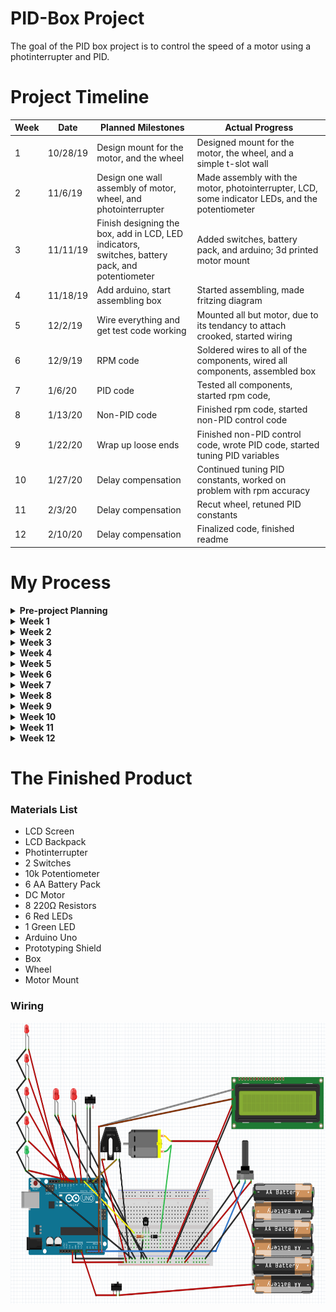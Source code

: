# PID-Box Project <!--Temporary Title-->
The goal of the PID box project is to control the speed of a motor using a photinterrupter and PID.
# Project Timeline

|Week|Date| Planned Milestones|Actual Progress|
|----| -- | ----------------- |--------|
|1|10/28/19|Design mount for the motor, and the wheel|Designed mount for the motor, the wheel, and a simple t-slot wall|
|2|11/6/19|Design one wall assembly of motor, wheel, and <br/>photointerrupter|Made assembly with the motor, photointerrupter, LCD, some indicator LEDs, and the potentiometer|
|3|11/11/19|Finish designing the box, add in LCD, LED indicators,<br/> switches, battery pack, and potentiometer|Added switches, battery pack, and arduino; 3d printed motor mount|
|4|11/18/19|Add arduino, start assembling box|Started assembling, made fritzing diagram|
|5|12/2/19|Wire everything and get test code working|Mounted all but motor, due to its tendancy to attach crooked, started wiring|
|6|12/9/19|RPM code|Soldered wires to all of the components, wired all components, assembled box|
|7|1/6/20|PID code|Tested all components, started rpm code, |
|8|1/13/20|Non-PID code|Finished rpm code, started non-PID control code|
|9|1/22/20 |Wrap up loose ends|Finished non-PID control code, wrote PID code, started tuning PID variables|
|10|1/27/20|Delay compensation|Continued tuning PID constants, worked on problem with rpm accuracy|
|11|2/3/20|Delay compensation|Recut wheel, retuned PID constants|
|12|2/10/20|Delay compensation|Finalized code, finished readme|

# My Process
<details><summary><b>Pre-project Planning</b></summary>
<p>
I didn't do a lot of sketching or drawing out plans, so most of my project planning was done in either Solidworks or Arduino, starting with smaller assemblies or simple test codes to gain the understanding of how the project works. I did however spend a while before actually starting the project trying to understand how PID control works.
</p>
</details>

<details><summary><b>Week 1</b></summary>
<p>
  
* Designed mount for motor
* On the motor mount I had some trouble getting the screws to be in a place where I can screw all of them in, so I extended the part that attaches to the box
* Designed wheel 
<br/>
<IMG SRC="Media/MotorMount1.PNG" width="273" height="200"> <IMG SRC="Media/InterruptWheel1.PNG" width="252" height="200"><IMG SRC="Media/MotorAssem1.PNG" width="231" height="200"><br/>
</p>
</details>
  

<details><summary><b>Week 2</b></summary>
<p>
  
* Made sub-assembly of the motor, wheel, and photointerrupter

<br/>
<IMG SRC="Media/PhotointerrupterMotorSubassem11-6.PNG" width="273" height="200">

* Added a row of LEDs that will show the speed

<IMG SRC="Media/PIDBoxAssem11-8.PNG" width="335" height="200"><br/> 
</p>
</details>
  

<details><summary><b>Week 3</b></summary>
<p>
  
* Added in the rest of the components
* 3d printed the motor mount
* Made drawing of all PID box walls
<IMG SRC="Media/PIDGif.gif" width="400" height="400">
<br/> 
</p>
</details>
  
<details><summary><b>Week 4</b></summary>
<p>
  
* Laser cut all walls
* Drilled to fix some holes that were the wrong size
* Recut a wall to have my name, labels for the switches, and some holes that should have been there
* Started making fritzing diagram
</p>
</details>
  

<details><summary><b>Week 5</b></summary>
<p>
  
* Got potentiometer and motor control working with test code
* Broke the wheel trying to put it on
* Made the hole in the wheel slightly wider and recut
* Having trouble attaching the motor and wheel straight
<br/>Behind due to delays in mounting motor 
</p>
</details>
  
<details><summary><b>Week 6</b></summary>
<p>

* Soldered wires to all components
* Finished assembling box
* One problem that I faced this week was that all of my wiring had to fit into a relatively small space, so it was tedious and took a long time to wire <br/>
<IMG SRC="Media/PIDBoxWiring.JPG" width="267" height="200"> <br/>
</p>
</details>

<details><summary><b>Week 7</b></summary>
<p>
  
* Tested all components
* I forgot to add a resistor to ground on the mode switch, so I had to solder that on
* Wrote rpm code

``` c++
int calcRPM()
{
  int rpm;
  rpm = interruptCount * (60000 / rpmCalcDelay) / 12; //Calculates rpm, interrupts times calculations per second divided by 
  return rpm;                                         //the number of interrupts per rotation
}
```
</p>
</details>

<details><summary><b>Week 8</b></summary>
<p>
  
* Finished and tested rpm code
* Started non-PID motor control code
</p>
</details>

<details><summary><b>Week 9</b></summary>
<p>
  
* Finished non-PID motor control code
* Finished PID control code
* Started tuning PID variables
</p>
</details>

<details><summary><b>Week 10</b></summary>
<p>
  
* Continued tuning PID constants
* Came across problem with RPM accuracy due to only having one hole cut in my wheel
</p>
</details>

<details><summary><b>Week 11</b></summary>
<p>
  
* Redesigned the wheel to have six holes instead of one for greater accuracy
* Retuned PID constants </br>
<IMG SRC="Media/InterruptWheel2.PNG" width="215" height="200"> </br>
</p>
</details>

<details><summary><b>Week 12</b></summary>
<p>
  
* Finalized code
* Wrap up loose ends such as git
* Made this lovely readme
* Commented code
* Took videos, pictures, and screenshots
</p>
</details>
 
# The Finished Product

### Materials List
* LCD Screen
* LCD Backpack
* Photinterrupter
* 2 Switches
* 10k Potentiometer
* 6 AA Battery Pack
* DC Motor
* 8 220Ω Resistors
* 6 Red LEDs
* 1 Green LED
* Arduino Uno
* Prototyping Shield <br/>
* Box
* Wheel
* Motor Mount

### Wiring
<IMG SRC="Media/PIDFritzing.PNG" width="600 " height="450">
